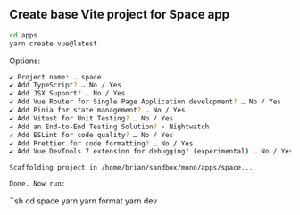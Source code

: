 ## Create base Vite project for Space app

```sh
cd apps
yarn create vue@latest
```

Options:

```sh
✔ Project name: … space
✔ Add TypeScript? … No / Yes
✔ Add JSX Support? … No / Yes
✔ Add Vue Router for Single Page Application development? … No / Yes
✔ Add Pinia for state management? … No / Yes
✔ Add Vitest for Unit Testing? … No / Yes
✔ Add an End-to-End Testing Solution? › Nightwatch
✔ Add ESLint for code quality? … No / Yes
✔ Add Prettier for code formatting? … No / Yes
✔ Add Vue DevTools 7 extension for debugging? (experimental) … No / Yes
```

```sh
Scaffolding project in /home/brian/sandbox/mono/apps/space...

Done. Now run:
```

``sh
cd space
yarn
yarn format
yarn dev
```